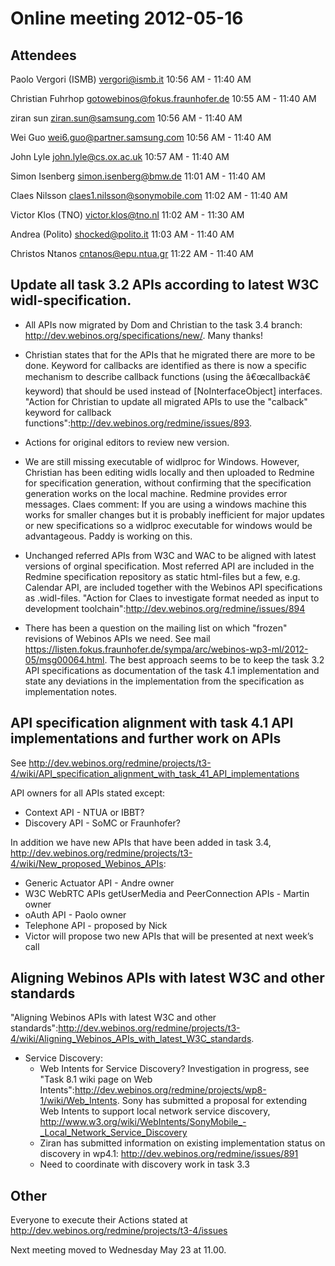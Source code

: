 Online meeting 2012-05-16
=========================

Attendees
---------

Paolo Vergori (ISMB) vergori@ismb.it 10:56 AM - 11:40 AM

Christian Fuhrhop gotowebinos@fokus.fraunhofer.de 10:55 AM - 11:40 AM

ziran sun ziran.sun@samsung.com 10:56 AM - 11:40 AM

Wei Guo wei6.guo@partner.samsung.com 10:56 AM - 11:40 AM

John Lyle john.lyle@cs.ox.ac.uk 10:57 AM - 11:40 AM

Simon Isenberg simon.isenberg@bmw.de 11:01 AM - 11:40 AM

Claes Nilsson claes1.nilsson@sonymobile.com 11:02 AM - 11:40 AM

Victor Klos (TNO) victor.klos@tno.nl 11:02 AM - 11:30 AM

Andrea (Polito) shocked@polito.it 11:03 AM - 11:40 AM

Christos Ntanos cntanos@epu.ntua.gr 11:22 AM - 11:40 AM

Update all task 3.2 APIs according to latest W3C widl-specification.
--------------------------------------------------------------------

-   All APIs now migrated by Dom and Christian to the task 3.4 branch: http://dev.webinos.org/specifications/new/. Many thanks![]()!

-   Christian states that for the APIs that he migrated there are more to be done. Keyword for callbacks are identified as there is now a specific mechanism to describe callback functions (using the â€œcallbackâ€ keyword) that should be used instead of [NoInterfaceObject] interfaces. "Action for Christian to update all migrated APIs to use the "calback" keyword for callback functions":http://dev.webinos.org/redmine/issues/893.

-   Actions for original editors to review new version.

-   We are still missing executable of widlproc for Windows. However, Christian has been editing widls locally and then uploaded to Redmine for specification generation, without confirming that the specification generation works on the local machine. Redmine provides error messages. Claes comment: If you are using a windows machine this works for smaller changes but it is probably inefficient for major updates or new specifications so a widlproc executable for windows would be advantageous. Paddy is working on this.

-   Unchanged referred APIs from W3C and WAC to be aligned with latest versions of orginal specification. Most referred API are included in the Redmine specification repository as static html-files but a few, e.g. Calendar API, are included together with the Webinos API specifications as .widl-files. "Action for Claes to investigate format needed as input to development toolchain":http://dev.webinos.org/redmine/issues/894

-   There has been a question on the mailing list on which "frozen" revisions of Webinos APIs we need. See mail https://listen.fokus.fraunhofer.de/sympa/arc/webinos-wp3-ml/2012-05/msg00064.html. The best approach seems to be to keep the task 3.2 API specifications as documentation of the task 4.1 implementation and state any deviations in the implementation from the specification as implementation notes.

API specification alignment with task 4.1 API implementations and further work on APIs
--------------------------------------------------------------------------------------

See http://dev.webinos.org/redmine/projects/t3-4/wiki/API_specification_alignment_with_task_41_API_implementations

API owners for all APIs stated except:

-   Context API - NTUA or IBBT?
-   Discovery API - SoMC or Fraunhofer?

In addition we have new APIs that have been added in task 3.4, http://dev.webinos.org/redmine/projects/t3-4/wiki/New_proposed_Webinos_APIs:

-   Generic Actuator API - Andre owner
-   W3C WebRTC APIs getUserMedia and PeerConnection APIs - Martin owner
-   oAuth API - Paolo owner
-   Telephone API - proposed by Nick
-   Victor will propose two new APIs that will be presented at next week’s call

Aligning Webinos APIs with latest W3C and other standards
---------------------------------------------------------

"Aligning Webinos APIs with latest W3C and other standards":http://dev.webinos.org/redmine/projects/t3-4/wiki/Aligning_Webinos_APIs_with_latest_W3C_standards.

-   Service Discovery:
    -   Web Intents for Service Discovery? Investigation in progress, see "Task 8.1 wiki page on Web Intents":http://dev.webinos.org/redmine/projects/wp8-1/wiki/Web_Intents. Sony has submitted a proposal for extending Web Intents to support local network service discovery, http://www.w3.org/wiki/WebIntents/SonyMobile_-_Local_Network_Service_Discovery
    -   Ziran has submitted information on existing implementation status on discovery in wp4.1: http://dev.webinos.org/redmine/issues/891
    -   Need to coordinate with discovery work in task 3.3

Other
-----

Everyone to execute their Actions stated at http://dev.webinos.org/redmine/projects/t3-4/issues

Next meeting moved to Wednesday May 23 at 11.00.

